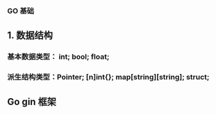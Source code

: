 ### GO 基础
## 1. 数据结构
### 基本数据类型： int; bool; float;
### 派生结构类型：Pointer; [n]int{}; map[string][string]; struct;
## Go gin 框架

